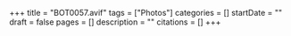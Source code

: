 +++
title = "BOT0057.avif"
tags = ["Photos"]
categories = []
startDate = ""
draft = false
pages = []
description = ""
citations = []
+++
